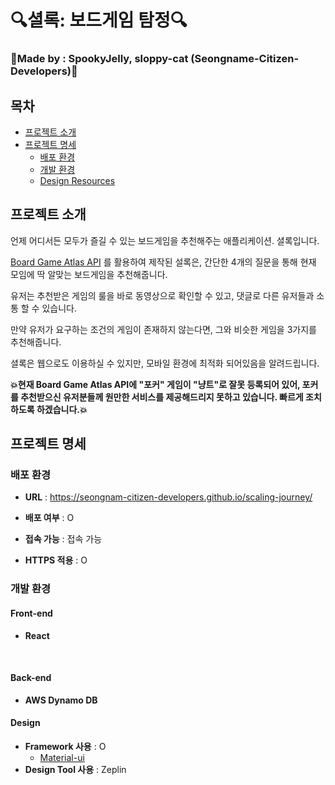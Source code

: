 

# 🔍셜록: 보드게임 탐정🔍



### 🎈Made by :  SpookyJelly, sloppy-cat (Seongname-Citizen-Developers)🎈



## 목차

- [프로젝트 소개](#프로젝트-소개)   
- [프로젝트 명세](#프로젝트-명세)
  - [배포 환경](#배포-환경)
  - [개발 환경](#개발-환경)
  - [Design Resources](#design-resources)





## 프로젝트 소개



언제 어디서든 모두가 즐길 수 있는 보드게임을 추천해주는 애플리케이션. 셜록입니다.

[Board Game Atlas API](https://www.boardgameatlas.com/api/docs) 를 활용하여 제작된 설록은, 간단한 4개의 질문을 통해 현재 모임에 딱 알맞는 보드게임을 추천해줍니다.

유저는 추천받은 게임의 룰을 바로 동영상으로 확인할 수 있고, 댓글로 다른 유저들과 소통 할 수 있습니다.

만약 유저가 요구하는 조건의 게임이 존재하지 않는다면, 그와 비슷한 게임을 3가지를 추천해줍니다.



셜록은 웹으로도 이용하실 수 있지만, 모바일 환경에 최적화 되어있음을 알려드립니다.





**💥현재 Board Game Atlas API에 "포커" 게임이 "냥트"로 잘못 등록되어 있어, 포커를 추천받으신 유저분들께 원만한 서비스를 제공해드리지 못하고 있습니다. 빠르게 조치하도록 하겠습니다.💥**



## 프로젝트 명세

### 배포 환경

- __URL__ : https://seongnam-citizen-developers.github.io/scaling-journey/

- __배포 여부__ : O 

- __접속 가능__ : 접속 가능

- __HTTPS 적용__ : O

  

### 개발 환경

#### Front-end 

- **React**

  <br>

#### Back-end

- **AWS Dynamo DB**
  <br>

#### Design

- __Framework 사용__ : O
  - [Material-ui](https://material-ui.com/)
- __Design Tool 사용__ :  Zeplin
  <br>



